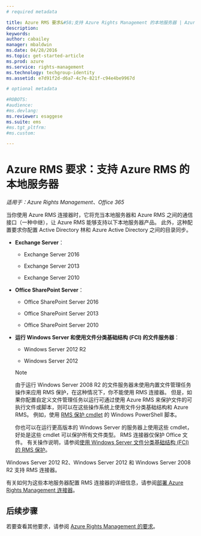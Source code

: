 ```yaml
---
# required metadata

title: Azure RMS 要求&#58;支持 Azure Rights Management 的本地服务器 | Azure RMS
description:
keywords:
author: cabailey
manager: mbaldwin
ms.date: 04/28/2016
ms.topic: get-started-article
ms.prod: azure
ms.service: rights-management
ms.technology: techgroup-identity
ms.assetid: e7d91f2d-d6a7-4c7e-821f-c94e4be9967d

# optional metadata

#ROBOTS:
#audience:
#ms.devlang:
ms.reviewer: esaggese
ms.suite: ems
#ms.tgt_pltfrm:
#ms.custom:

---
```



# Azure RMS 要求：支持 Azure RMS 的本地服务器

*适用于：Azure Rights Management、Office 365*

当你使用 Azure RMS 连接器时，它将充当本地服务器和 Azure RMS 之间的通信接口（一种中继），让 Azure RMS 能够支持以下本地服务器产品。 此外，这种配置要求你配置 Active Directory 林和 Azure Active Directory 之间的目录同步。

-   **Exchange Server**：

    -   Exchange Server 2016

    -   Exchange Server 2013

    -   Exchange Server 2010

-   **Office SharePoint Server**：

    -   Office SharePoint Server 2016

    -   Office SharePoint Server 2013

    -   Office SharePoint Server 2010

-   **运行 Windows Server 和使用文件分类基础结构 (FCI) 的文件服务器**：

    -   Windows Server 2012 R2

    -   Windows Server 2012

    > [!NOTE]
    > 由于运行 Windows Server 2008 R2 的文件服务器未使用内置文件管理任务操作来应用 RMS 保护，在这种情况下，你不能使用 RMS 连接器。 但是，如果你配置自定义文件管理任务以运行可通过使用 Azure RMS 来保护文件的可执行文件或脚本，则可以在这些操作系统上使用文件分类基础结构和 Azure RMS。 例如，使用 [RMS 保护 cmdlet](https://msdn.microsoft.com/library/azure/mt433195.aspx) 的 Windows PowerShell 脚本。
    > 
    > 你也可以在运行更高版本的 Windows Server 的服务器上使用这些 cmdlet，好处是这些 cmdlet 可以保护所有文件类型。 RMS 连接器仅保护 Office 文件。 有关操作说明，请参阅[使用 Windows Server 文件分类基础结构 &#40;FCI&#41; 的 RMS 保护](../rms-client/configure-fci.md)。

Windows Server 2012 R2、Windows Server 2012 和 Windows Server 2008 R2 支持 RMS 连接器。

有关如何为这些本地服务器配置 RMS 连接器的详细信息，请参阅[部署 Azure Rights Management 连接器](../deploy-use/deploy-rms-connector.md)。

## 后续步骤
若要查看其他要求，请参阅 [Azure Rights Management 的要求](requirements-azure-rms.md)。


<!--HONumber=May16_HO2-->


